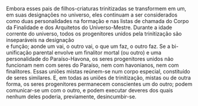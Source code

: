 ﻿Embora esses pais de filhos-criaturas trinitizadas se transformem em um, em suas designações no universo, eles continuam a ser considerados como duas personalidades na formação e nas listas de chamada do Corpo da Finalidade e dos Arquitetos do Universo-Mestre. Durante a idade corrente do universo, todos os progenitores unidos pela trinitização são inseparáveis na designação<BR> e função; aonde um vai, o outro vai, o que um faz, o outro faz. Se a bi-unificação parental envolve um finalitor mortal (ou outro) e uma personalidade do Paraíso-Havona, os seres progenitores unidos não funcionam nem com seres do Paraíso, nem com havonianos, nem com finalitores. Essas uniões mistas reúnem-se num corpo especial, constituído de seres similares. E, em todas as uniões de trinitização, mistas ou de outra forma, os seres progenitores permanecem conscientes um do outro; podem comunicar-se um com o outro, e podem executar deveres dos quais nenhum deles poderia, previamente, desincumbir-se.